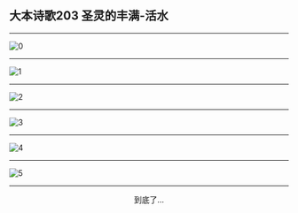 
## 大本诗歌203 圣灵的丰满-活水
        
<div id="aplayer0"></div>

---

<img alt="0" data-original="/data/d0203/0">

---

<img alt="1" data-original="/data/d0203/1">

---

<img alt="2" data-original="/data/d0203/2">

---

<img alt="3" data-original="/data/d0203/3">

---

<img alt="4" data-original="/data/d0203/4">

---

<img alt="5" data-original="/data/d0203/5">

---

<p style="text-align: center">到底了...</p>

<script src="/js/dist-view.js"></script>

<script>
MAIN.id = 'd0203';
        
const ap0 = new APlayer({
    container: document.getElementById('aplayer0'),
    volume: 1,
    loop: 'none',
    preload: 'none',
    audio: [{
        name: '大本诗歌203.mp3',
        artist: '大本诗歌',
        url: 'https://res.wx.qq.com/voice/getvoice?mediaid=MzI0NTk3MDM5M18yMjQ3NDkwMTI3',
        cover: '/favicon'
    }]
});
</script>
